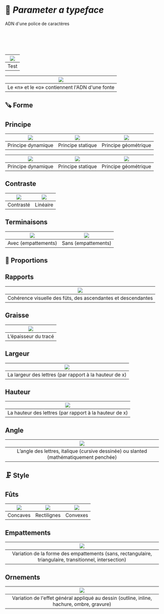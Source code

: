 # 🧬 *Parameter a typeface*
  ADN d'une police de caractères
# &nbsp;

|![](links/Typo_Parameters_01.jpg) |
|:---:|
| Test           |


|![](links/Typo_Parameters_01.jpg) |
|:---:|
| Le «n» et le «o» contiennent l'ADN d'une fonte           |
## 🪚 Forme

## Principe
| ![](links/Typo_Parameters_02.jpg) | ![](links/Typo_Parameters_03.jpg) | ![](links/Typo_Parameters_04.jpg) |
|:---:|:---:|:---:|
| Principe dynamique           | Principe statique           | Principe géométrique           |

| ![](links/Typo_Parameters_05.jpg) | ![](links/Typo_Parameters_06.jpg) | ![](links/Typo_Parameters_07.jpg) |
|:---:|:---:|:---:|
| Principe dynamique           | Principe statique           | Principe géométrique           |

## Contraste
| ![](links/Typo_Parameters_08.jpg) | ![](links/Typo_Parameters_09.jpg) |
|:---:|:---:|
| Contrasté          | Linéaire           |

## Terminaisons
| ![](links/Typo_Parameters_10.jpg) | ![](links/Typo_Parameters_11.jpg) |
|:---:|:---:|
| Avec (empattements)           | Sans (empattements)             |

## 📐 Proportions

## Rapports
| ![](links/Typo_Parameters_17.jpg) |
|:---:|
| Cohérence visuelle des fûts, des ascendantes et descendantes            |

## Graisse
| ![](links/Typo_Parameters_16.jpg) |
|:---:|
| L’épaisseur du tracé           |

## Largeur
| ![](links/Typo_Parameters_13.jpg) |
|:---:|
| La largeur des lettres (par rapport à la hauteur de x)          |

## Hauteur
| ![](links/Typo_Parameters_14.jpg) |
|:---:|
| La hauteur des lettres (par rapport à la hauteur de x)           |

## Angle
| ![](links/Typo_Parameters_15.jpg) |
|:---:|
| L’angle des lettres, italique (cursive dessinée) ou slanted (mathématiquement penchée)            |

## 🗜️ Style

## Fûts
| ![](links/Typo_Parameters_18.jpg) | ![](links/Typo_Parameters_19.jpg) | ![](links/Typo_Parameters_20.jpg) |
|:---:|:---:|:---:|
| Concaves           | Rectilignes           | Convexes          |

## Empattements
| ![](links/Typo_Parameters_21.jpg) |
|:---:|
| Variation de la forme des empattements (sans, rectangulaire, triangulaire, transitionnel, intersection)            |

## Ornements
| ![](links/Typo_Parameters_22.jpg) |
|:---:|
| Variation de l'effet général appliqué au dessin (outline, inline, hachure, ombre, gravure)            |

